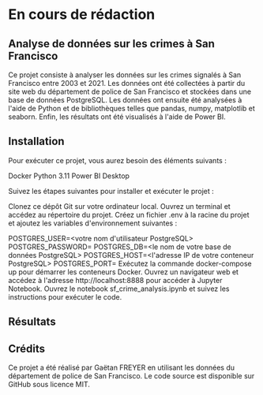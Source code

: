 # En cours de rédaction

## Analyse de données sur les crimes à San Francisco
Ce projet consiste à analyser les données sur les crimes signalés à San Francisco entre 2003 et 2021. Les données ont été collectées à partir du site web du département de police de San Francisco et stockées dans une base de données PostgreSQL. Les données ont ensuite été analysées à l'aide de Python et de bibliothèques telles que pandas, numpy, matplotlib et seaborn. Enfin, les résultats ont été visualisés à l'aide de Power BI.

## Installation
Pour exécuter ce projet, vous aurez besoin des éléments suivants :

Docker
Python 3.11
Power BI Desktop

Suivez les étapes suivantes pour installer et exécuter le projet :

Clonez ce dépôt Git sur votre ordinateur local.
Ouvrez un terminal et accédez au répertoire du projet.
Créez un fichier .env à la racine du projet et ajoutez les variables d'environnement suivantes :

POSTGRES_USER=<votre nom d'utilisateur PostgreSQL>
POSTGRES_PASSWORD=<votre mot de passe PostgreSQL>
POSTGRES_DB=<le nom de votre base de données PostgreSQL>
POSTGRES_HOST=<l'adresse IP de votre conteneur PostgreSQL>
POSTGRES_PORT=<le port de votre conteneur PostgreSQL>
Exécutez la commande docker-compose up pour démarrer les conteneurs Docker.
Ouvrez un navigateur web et accédez à l'adresse http://localhost:8888 pour accéder à Jupyter Notebook.
Ouvrez le notebook sf_crime_analysis.ipynb et suivez les instructions pour exécuter le code.

## Résultats



## Crédits
Ce projet a été réalisé par Gaëtan FREYER en utilisant les données du département de police de San Francisco. Le code source est disponible sur GitHub sous licence MIT.